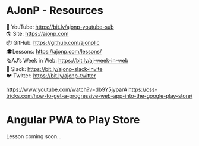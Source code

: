 # AJonP - Resources

🎥 YouTube: https://bit.ly/ajonp-youtube-sub  
🌎 Site: https://ajonp.com  
📦 GitHub: https://github.com/ajonpllc  
🎓Lessons: https://ajonp.com/lessons/  
🗞AJ’s Week in Web: https://bit.ly/aj-week-in-web  
💬 Slack: https://bit.ly/ajonp-slack-invite  
🐦 Twitter: https://bit.ly/ajonp-twitter

   https://www.youtube.com/watch?v=db9Y5jyparA
   https://css-tricks.com/how-to-get-a-progressive-web-app-into-the-google-play-store/

# Angular PWA to Play Store

Lesson coming soon...
